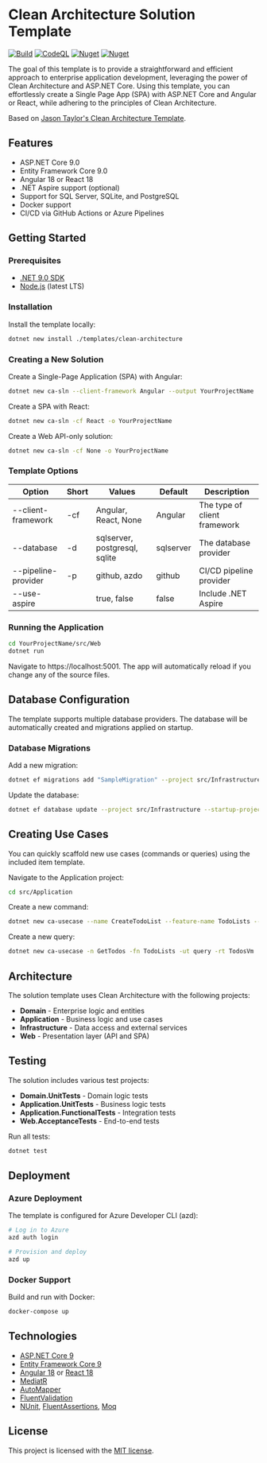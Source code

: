 # Clean Architecture Solution Template

[![Build](https://github.com/jasontaylordev/CleanArchitecture/actions/workflows/build.yml/badge.svg)](https://github.com/jasontaylordev/CleanArchitecture/actions/workflows/build.yml)
[![CodeQL](https://github.com/jasontaylordev/CleanArchitecture/actions/workflows/codeql.yml/badge.svg)](https://github.com/jasontaylordev/CleanArchitecture/actions/workflows/codeql.yml)
[![Nuget](https://img.shields.io/nuget/v/Clean.Architecture.Solution.Template?label=NuGet)](https://www.nuget.org/packages/Clean.Architecture.Solution.Template)
[![Nuget](https://img.shields.io/nuget/dt/Clean.Architecture.Solution.Template?label=Downloads)](https://www.nuget.org/packages/Clean.Architecture.Solution.Template)

The goal of this template is to provide a straightforward and efficient approach to enterprise application development, leveraging the power of Clean Architecture and ASP.NET Core. Using this template, you can effortlessly create a Single Page App (SPA) with ASP.NET Core and Angular or React, while adhering to the principles of Clean Architecture.

Based on [Jason Taylor's Clean Architecture Template](https://github.com/jasontaylordev/CleanArchitecture).

## Features

- ASP.NET Core 9.0
- Entity Framework Core 9.0
- Angular 18 or React 18
- .NET Aspire support (optional)
- Support for SQL Server, SQLite, and PostgreSQL
- Docker support
- CI/CD via GitHub Actions or Azure Pipelines

## Getting Started

### Prerequisites

- [.NET 9.0 SDK](https://dotnet.microsoft.com/download/dotnet/9.0)
- [Node.js](https://nodejs.org/) (latest LTS)

### Installation

Install the template locally:

```bash
dotnet new install ./templates/clean-architecture
```

### Creating a New Solution

Create a Single-Page Application (SPA) with Angular:
```bash
dotnet new ca-sln --client-framework Angular --output YourProjectName
```

Create a SPA with React:
```bash
dotnet new ca-sln -cf React -o YourProjectName
```

Create a Web API-only solution:
```bash
dotnet new ca-sln -cf None -o YourProjectName
```

### Template Options

| Option | Short | Values | Default | Description |
|--------|-------|---------|---------|-------------|
| --client-framework | -cf | Angular, React, None | Angular | The type of client framework |
| --database | -d | sqlserver, postgresql, sqlite | sqlserver | The database provider |
| --pipeline-provider | -p | github, azdo | github | CI/CD pipeline provider |
| --use-aspire | | true, false | false | Include .NET Aspire |

### Running the Application

```bash
cd YourProjectName/src/Web
dotnet run
```

Navigate to https://localhost:5001. The app will automatically reload if you change any of the source files.

## Database Configuration

The template supports multiple database providers. The database will be automatically created and migrations applied on startup.

### Database Migrations

Add a new migration:
```bash
dotnet ef migrations add "SampleMigration" --project src/Infrastructure --startup-project src/Web --output-dir Data/Migrations
```

Update the database:
```bash
dotnet ef database update --project src/Infrastructure --startup-project src/Web
```

## Creating Use Cases

You can quickly scaffold new use cases (commands or queries) using the included item template.

Navigate to the Application project:
```bash
cd src/Application
```

Create a new command:
```bash
dotnet new ca-usecase --name CreateTodoList --feature-name TodoLists --usecase-type command --return-type int
```

Create a new query:
```bash
dotnet new ca-usecase -n GetTodos -fn TodoLists -ut query -rt TodosVm
```

## Architecture

The solution template uses Clean Architecture with the following projects:

- **Domain** - Enterprise logic and entities
- **Application** - Business logic and use cases
- **Infrastructure** - Data access and external services
- **Web** - Presentation layer (API and SPA)

## Testing

The solution includes various test projects:

- **Domain.UnitTests** - Domain logic tests
- **Application.UnitTests** - Business logic tests
- **Application.FunctionalTests** - Integration tests
- **Web.AcceptanceTests** - End-to-end tests

Run all tests:
```bash
dotnet test
```

## Deployment

### Azure Deployment

The template is configured for Azure Developer CLI (azd):

```bash
# Log in to Azure
azd auth login

# Provision and deploy
azd up
```

### Docker Support

Build and run with Docker:
```bash
docker-compose up
```

## Technologies

- [ASP.NET Core 9](https://docs.microsoft.com/en-us/aspnet/core/)
- [Entity Framework Core 9](https://docs.microsoft.com/en-us/ef/core/)
- [Angular 18](https://angular.dev/) or [React 18](https://react.dev/)
- [MediatR](https://github.com/jbogard/MediatR)
- [AutoMapper](https://automapper.org/)
- [FluentValidation](https://fluentvalidation.net/)
- [NUnit](https://nunit.org/), [FluentAssertions](https://fluentassertions.com/), [Moq](https://github.com/moq/moq4)

## License

This project is licensed with the [MIT license](LICENSE).